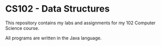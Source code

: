 # CS102 - Data Structures

This repository contains my labs and assignments for my 102 Computer Science course.

All programs are written in the Java language.


